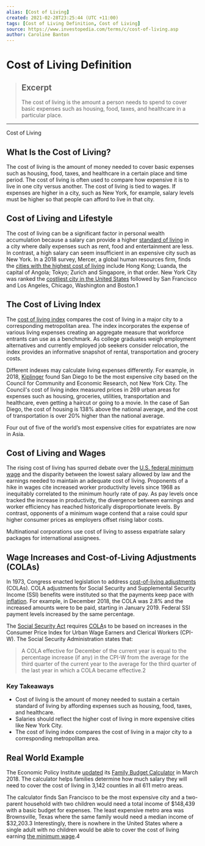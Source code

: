 ```yaml
---
alias: [Cost of Living]
created: 2021-02-28T23:25:44 (UTC +11:00)
tags: [Cost of Living Definition, Cost of Living]
source: https://www.investopedia.com/terms/c/cost-of-living.asp
author: Caroline Banton
---
```


# Cost of Living Definition

> ## Excerpt
> The cost of living is the amount a person needs to spend to cover basic expenses such as housing, food, taxes, and healthcare in a particular place.

---

Cost of Living
## What Is the Cost of Living?

The cost of living is the amount of money needed to cover basic expenses such as housing, food, taxes, and healthcare in a certain place and time period. The cost of living is often used to compare how expensive it is to live in one city versus another. The cost of living is tied to wages. If expenses are higher in a city, such as New York, for example, salary levels must be higher so that people can afford to live in that city.

## Cost of Living and Lifestyle

The cost of living can be a significant factor in personal wealth accumulation because a salary can provide a higher [standard of living](https://www.investopedia.com/articles/pf/06/lifeplanning.asp) in a city where daily expenses such as rent, food and entertainment are less. In contrast, a high salary can seem insufficient in an expensive city such as New York. In a 2018 survey, Mercer, a global human resources firm, finds the [cities with the highest cost of living](https://www.mercer.com/newsroom/cost-of-living-2018.html) include Hong Kong; Luanda, the capital of Angola; Tokyo; Zurich and Singapore, in that order. New York City was ranked the [costliest city in the United States](https://www.investopedia.com/articles/personal-finance/080916/top-10-most-expensive-cities-us.asp) followed by San Francisco and Los Angeles, Chicago, Washington and Boston.1

## The Cost of Living Index

The [cost of living index](https://www.investopedia.com/ask/answers/100214/how-cost-living-index-calculated.asp) compares the cost of living in a major city to a corresponding metropolitan area. The index incorporates the expense of various living expenses creating an aggregate measure that workforce entrants can use as a benchmark. As college graduates weigh employment alternatives and currently employed job seekers consider relocation, the index provides an informative snapshot of rental, transportation and grocery costs.

Different indexes may calculate living expenses differently. For example, in 2018, [Kiplinger](https://www.kiplinger.com/slideshow/real-estate/T006-S001-most-expensive-u-s-cities-to-live-in-2018/index.html) found San Diego to be the most expensive city based on the Council for Community and Economic Research, not New York City. The Council's cost of living index measured prices in 269 urban areas for expenses such as housing, groceries, utilities, transportation and healthcare, even getting a haircut or going to a movie. In the case of San Diego, the cost of housing is 138% above the national average, and the cost of transportation is over 20% higher than the national average.

Four out of five of the world’s most expensive cities for expatriates are now in Asia.

## Cost of Living and Wages

The rising cost of living has spurred debate over the [U.S. federal minimum wage](https://www.investopedia.com/articles/07/minimum_wage.asp) and the disparity between the lowest salary allowed by law and the earnings needed to maintain an adequate cost of living. Proponents of a hike in wages cite increased worker productivity levels since 1968 as inequitably correlated to the minimum hourly rate of pay. As pay levels once tracked the increase in productivity, the divergence between earnings and worker efficiency has reached historically disproportionate levels. By contrast, opponents of a minimum wage contend that a raise could spur higher consumer prices as employers offset rising labor costs.

Multinational corporations use cost of living to assess expatriate salary packages for international assignees.

## Wage Increases and Cost-of-Living Adjustments (COLAs)

In 1973, Congress enacted legislation to address [cost-of-living adjustments](https://www.ssa.gov/oact/cola/latestCOLA.html) (COLAs). COLA adjustments for Social Security and Supplemental Security Income (SSI) benefits were instituted so that the payments keep pace with [inflation](https://www.investopedia.com/articles/personal-finance/081514/how-inflation-affects-your-cost-living.asp). For example, in December 2018, the COLA was 2.8% and the increased amounts were to be paid, starting in January 2019. Federal SSI payment levels increased by the same percentage.

The [Social Security Act](https://www.ssa.gov/OP_Home/ssact/title02/0215.htm) requires [COLA](https://www.ssa.gov/cola/)s to be based on increases in the Consumer Price Index for Urban Wage Earners and Clerical Workers (CPI-W). The Social Security Administration states that:

> A COLA effective for December of the current year is equal to the percentage increase (if any) in the CPI-W from the average for the third quarter of the current year to the average for the third quarter of the last year in which a COLA became effective.2

### Key Takeaways

-   Cost of living is the amount of money needed to sustain a certain standard of living by affording expenses such as housing, food, taxes, and healthcare.
-   Salaries should reflect the higher cost of living in more expensive cities like New York City.
-   The cost of living index compares the cost of living in a major city to a corresponding metropolitan area.

## Real World Example

The Economic Policy Institute [updated](https://www.epi.org/press/epi-updates-family-budget-calculator-with-data-on-the-cost-of-living-in-every-county-and-major-metropolitan-area/) its [Family Budget Calculator](https://www.epi.org/resources/budget/) in March 2018. The calculator helps families determine how much salary they will need to cover the cost of living in 3,142 counties in all 611 metro areas.

The calculator finds San Francisco to be the most expensive city and a two-parent household with two children would need a total income of $148,439 with a basic budget for expenses. The least expensive metro area was Brownsville, Texas where the same family would need a median income of $32,203.3 Interestingly, there is nowhere in the United States where a single adult with no children would be able to cover the cost of living earning [the minimum wage](https://www.investopedia.com/terms/m/minimum_wage.asp).4
